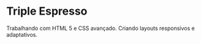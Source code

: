 # Triple Espresso

Trabalhando com HTML 5 e CSS avançado.
Criando layouts responsivos e adaptativos.
